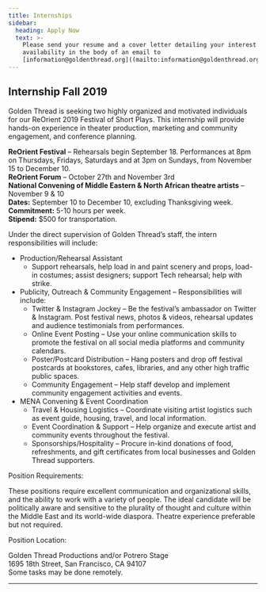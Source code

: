 ```yaml
---
title: Internships
sidebar:
  heading: Apply Now
  text: >-
    Please send your resume and a cover letter detailing your interest and
    availability in the body of an email to
    [information@goldenthread.org]((mailto:information@goldenthread.org)).
---
```

## Internship Fall 2019

Golden Thread is seeking two highly organized and motivated individuals for our ReOrient 2019 Festival of Short Plays. This internship will provide hands-on experience in theater production, marketing and community engagement, and conference planning.

**ReOrient Festival** – Rehearsals begin September 18. Performances at 8pm on Thursdays, Fridays, Saturdays and at 3pm on Sundays, from November 15 to December 10.<br />**ReOrient Forum** – October 27th and November 3rd<br />**National Convening of Middle Eastern & North African theatre artists** – November 9 & 10
<br />**Dates:** September 10 to December 10, excluding Thanksgiving week.<br />**Commitment:** 5-10 hours per week.<br />**Stipend:** $500 for transportation.

Under the direct supervision of Golden Thread’s staff, the intern responsibilities will include:

* Production/Rehearsal Assistant
  * Support rehearsals, help load in and paint scenery and props, load-in costumes; assist designers; support Tech rehearsal; help with strike. 
* Publicity, Outreach & Community Engagement – Responsibilities will include:
  * Twitter & Instagram Jockey – Be the festival’s ambassador on Twitter & Instagram. Post festival news, photos & videos, rehearsal updates and audience testimonials from performances.
  * Online Event Posting – Use your online communication skills to promote the festival on all social media platforms and community calendars.
  * Poster/Postcard Distribution – Hang posters and drop off festival postcards at bookstores, cafes, libraries, and any other high traffic public spaces. 
  * Community Engagement – Help staff develop and implement community engagement activities and events.
* MENA Convening & Event Coordination
  * Travel & Housing Logistics – Coordinate visiting artist logistics such as event guide, housing, travel, and local information.
  * Event Coordination & Support – Help organize and execute artist and community events throughout the festival.
  * Sponsorships/Hospitality – Procure in-kind donations of food, refreshments, and gift certificates from local businesses and Golden Thread supporters.

Position Requirements:

These positions require excellent communication and organizational skills, and the ability to work with a variety of people. The ideal candidate will be politically aware and sensitive to the plurality of thought and culture within the Middle East and its world-wide diaspora. Theatre experience preferable but not required.

Position Location:

Golden Thread Productions and/or Potrero Stage<br />1695 18th Street, San Francisco, CA  94107
<br />Some tasks may be done remotely.

- - -
